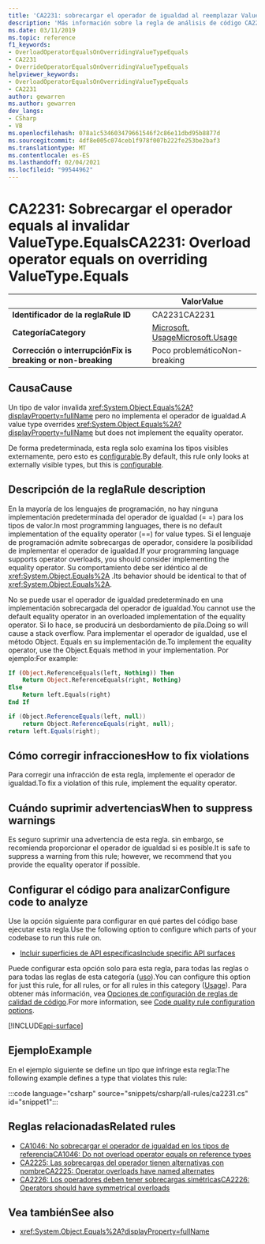 ```yaml
---
title: 'CA2231: sobrecargar el operador de igualdad al reemplazar ValueType. Equals (análisis de código)'
description: 'Más información sobre la regla de análisis de código CA2231: sobrecargar el operador de igualdad al reemplazar ValueType. Equals'
ms.date: 03/11/2019
ms.topic: reference
f1_keywords:
- OverloadOperatorEqualsOnOverridingValueTypeEquals
- CA2231
- OverrideOperatorEqualsOnOverridingValueTypeEquals
helpviewer_keywords:
- OverloadOperatorEqualsOnOverridingValueTypeEquals
- CA2231
author: gewarren
ms.author: gewarren
dev_langs:
- CSharp
- VB
ms.openlocfilehash: 078a1c534603479661546f2c86e11dbd95b8877d
ms.sourcegitcommit: 4df8e005c074ceb1f978f007b222fe253be2baf3
ms.translationtype: MT
ms.contentlocale: es-ES
ms.lasthandoff: 02/04/2021
ms.locfileid: "99544962"
---
```

# <a name="ca2231-overload-operator-equals-on-overriding-valuetypeequals"></a><span data-ttu-id="0b1e7-103">CA2231: Sobrecargar el operador equals al invalidar ValueType.Equals</span><span class="sxs-lookup"><span data-stu-id="0b1e7-103">CA2231: Overload operator equals on overriding ValueType.Equals</span></span>

| | <span data-ttu-id="0b1e7-104">Valor</span><span class="sxs-lookup"><span data-stu-id="0b1e7-104">Value</span></span> |
|-|-|
| <span data-ttu-id="0b1e7-105">**Identificador de la regla**</span><span class="sxs-lookup"><span data-stu-id="0b1e7-105">**Rule ID**</span></span> |<span data-ttu-id="0b1e7-106">CA2231</span><span class="sxs-lookup"><span data-stu-id="0b1e7-106">CA2231</span></span>|
| <span data-ttu-id="0b1e7-107">**Categoría**</span><span class="sxs-lookup"><span data-stu-id="0b1e7-107">**Category**</span></span> |[<span data-ttu-id="0b1e7-108">Microsoft. Usage</span><span class="sxs-lookup"><span data-stu-id="0b1e7-108">Microsoft.Usage</span></span>](usage-warnings.md)|
| <span data-ttu-id="0b1e7-109">**Corrección o interrupción**</span><span class="sxs-lookup"><span data-stu-id="0b1e7-109">**Fix is breaking or non-breaking**</span></span> |<span data-ttu-id="0b1e7-110">Poco problemático</span><span class="sxs-lookup"><span data-stu-id="0b1e7-110">Non-breaking</span></span>|

## <a name="cause"></a><span data-ttu-id="0b1e7-111">Causa</span><span class="sxs-lookup"><span data-stu-id="0b1e7-111">Cause</span></span>

<span data-ttu-id="0b1e7-112">Un tipo de valor invalida <xref:System.Object.Equals%2A?displayProperty=fullName> pero no implementa el operador de igualdad.</span><span class="sxs-lookup"><span data-stu-id="0b1e7-112">A value type overrides <xref:System.Object.Equals%2A?displayProperty=fullName> but does not implement the equality operator.</span></span>

<span data-ttu-id="0b1e7-113">De forma predeterminada, esta regla solo examina los tipos visibles externamente, pero esto es [configurable](#configure-code-to-analyze).</span><span class="sxs-lookup"><span data-stu-id="0b1e7-113">By default, this rule only looks at externally visible types, but this is [configurable](#configure-code-to-analyze).</span></span>

## <a name="rule-description"></a><span data-ttu-id="0b1e7-114">Descripción de la regla</span><span class="sxs-lookup"><span data-stu-id="0b1e7-114">Rule description</span></span>

<span data-ttu-id="0b1e7-115">En la mayoría de los lenguajes de programación, no hay ninguna implementación predeterminada del operador de igualdad (= =) para los tipos de valor.</span><span class="sxs-lookup"><span data-stu-id="0b1e7-115">In most programming languages, there is no default implementation of the equality operator (==) for value types.</span></span> <span data-ttu-id="0b1e7-116">Si el lenguaje de programación admite sobrecargas de operador, considere la posibilidad de implementar el operador de igualdad.</span><span class="sxs-lookup"><span data-stu-id="0b1e7-116">If your programming language supports operator overloads, you should consider implementing the equality operator.</span></span> <span data-ttu-id="0b1e7-117">Su comportamiento debe ser idéntico al de <xref:System.Object.Equals%2A> .</span><span class="sxs-lookup"><span data-stu-id="0b1e7-117">Its behavior should be identical to that of <xref:System.Object.Equals%2A>.</span></span>

<span data-ttu-id="0b1e7-118">No se puede usar el operador de igualdad predeterminado en una implementación sobrecargada del operador de igualdad.</span><span class="sxs-lookup"><span data-stu-id="0b1e7-118">You cannot use the default equality operator in an overloaded implementation of the equality operator.</span></span> <span data-ttu-id="0b1e7-119">Si lo hace, se producirá un desbordamiento de pila.</span><span class="sxs-lookup"><span data-stu-id="0b1e7-119">Doing so will cause a stack overflow.</span></span> <span data-ttu-id="0b1e7-120">Para implementar el operador de igualdad, use el método Object. Equals en su implementación de.</span><span class="sxs-lookup"><span data-stu-id="0b1e7-120">To implement the equality operator, use the Object.Equals method in your implementation.</span></span> <span data-ttu-id="0b1e7-121">Por ejemplo:</span><span class="sxs-lookup"><span data-stu-id="0b1e7-121">For example:</span></span>

```vb
If (Object.ReferenceEquals(left, Nothing)) Then
    Return Object.ReferenceEquals(right, Nothing)
Else
    Return left.Equals(right)
End If
```

```csharp
if (Object.ReferenceEquals(left, null))
    return Object.ReferenceEquals(right, null);
return left.Equals(right);
```

## <a name="how-to-fix-violations"></a><span data-ttu-id="0b1e7-122">Cómo corregir infracciones</span><span class="sxs-lookup"><span data-stu-id="0b1e7-122">How to fix violations</span></span>

<span data-ttu-id="0b1e7-123">Para corregir una infracción de esta regla, implemente el operador de igualdad.</span><span class="sxs-lookup"><span data-stu-id="0b1e7-123">To fix a violation of this rule, implement the equality operator.</span></span>

## <a name="when-to-suppress-warnings"></a><span data-ttu-id="0b1e7-124">Cuándo suprimir advertencias</span><span class="sxs-lookup"><span data-stu-id="0b1e7-124">When to suppress warnings</span></span>

<span data-ttu-id="0b1e7-125">Es seguro suprimir una advertencia de esta regla. sin embargo, se recomienda proporcionar el operador de igualdad si es posible.</span><span class="sxs-lookup"><span data-stu-id="0b1e7-125">It is safe to suppress a warning from this rule; however, we recommend that you provide the equality operator if possible.</span></span>

## <a name="configure-code-to-analyze"></a><span data-ttu-id="0b1e7-126">Configurar el código para analizar</span><span class="sxs-lookup"><span data-stu-id="0b1e7-126">Configure code to analyze</span></span>

<span data-ttu-id="0b1e7-127">Use la opción siguiente para configurar en qué partes del código base ejecutar esta regla.</span><span class="sxs-lookup"><span data-stu-id="0b1e7-127">Use the following option to configure which parts of your codebase to run this rule on.</span></span>

- [<span data-ttu-id="0b1e7-128">Incluir superficies de API específicas</span><span class="sxs-lookup"><span data-stu-id="0b1e7-128">Include specific API surfaces</span></span>](#include-specific-api-surfaces)

<span data-ttu-id="0b1e7-129">Puede configurar esta opción solo para esta regla, para todas las reglas o para todas las reglas de esta categoría ([uso](usage-warnings.md)).</span><span class="sxs-lookup"><span data-stu-id="0b1e7-129">You can configure this option for just this rule, for all rules, or for all rules in this category ([Usage](usage-warnings.md)).</span></span> <span data-ttu-id="0b1e7-130">Para obtener más información, vea [Opciones de configuración de reglas de calidad de código](../code-quality-rule-options.md).</span><span class="sxs-lookup"><span data-stu-id="0b1e7-130">For more information, see [Code quality rule configuration options](../code-quality-rule-options.md).</span></span>

[!INCLUDE[api-surface](~/includes/code-analysis/api-surface.md)]

## <a name="example"></a><span data-ttu-id="0b1e7-131">Ejemplo</span><span class="sxs-lookup"><span data-stu-id="0b1e7-131">Example</span></span>

<span data-ttu-id="0b1e7-132">En el ejemplo siguiente se define un tipo que infringe esta regla:</span><span class="sxs-lookup"><span data-stu-id="0b1e7-132">The following example defines a type that violates this rule:</span></span>

:::code language="csharp" source="snippets/csharp/all-rules/ca2231.cs" id="snippet1":::

## <a name="related-rules"></a><span data-ttu-id="0b1e7-133">Reglas relacionadas</span><span class="sxs-lookup"><span data-stu-id="0b1e7-133">Related rules</span></span>

- [<span data-ttu-id="0b1e7-134">CA1046: No sobrecargar el operador de igualdad en los tipos de referencia</span><span class="sxs-lookup"><span data-stu-id="0b1e7-134">CA1046: Do not overload operator equals on reference types</span></span>](ca1046.md)
- [<span data-ttu-id="0b1e7-135">CA2225: Las sobrecargas del operador tienen alternativas con nombre</span><span class="sxs-lookup"><span data-stu-id="0b1e7-135">CA2225: Operator overloads have named alternates</span></span>](ca2225.md)
- [<span data-ttu-id="0b1e7-136">CA2226: Los operadores deben tener sobrecargas simétricas</span><span class="sxs-lookup"><span data-stu-id="0b1e7-136">CA2226: Operators should have symmetrical overloads</span></span>](ca2226.md)

## <a name="see-also"></a><span data-ttu-id="0b1e7-137">Vea también</span><span class="sxs-lookup"><span data-stu-id="0b1e7-137">See also</span></span>

- <xref:System.Object.Equals%2A?displayProperty=fullName>
